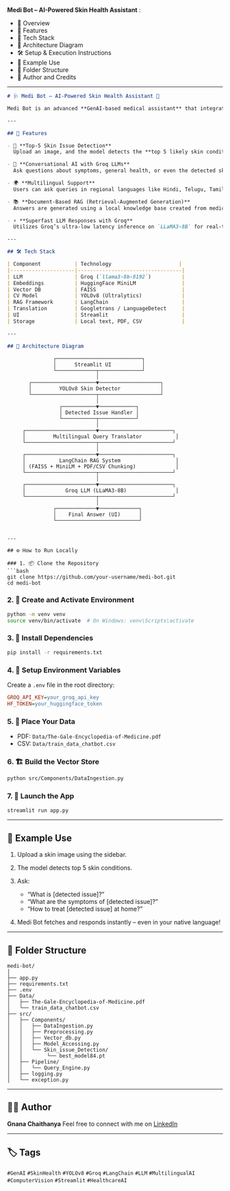 **Medi Bot – AI-Powered Skin Health Assistant** :

* 🧠 Overview
* 🔧 Features
* 🚀 Tech Stack
* 🧱 Architecture Diagram
* 🛠️ Setup & Execution Instructions
* 🧪 Example Use
* 📂 Folder Structure
* 👤 Author and Credits

---


```markdown
# 🩺 Medi Bot – AI-Powered Skin Health Assistant 🤖

Medi Bot is an advanced **GenAI-based medical assistant** that integrates **YOLOv8 for skin issue detection**, **Groq LLMs for fast conversational responses**, and **LangChain RAG** for answering queries from a custom medical knowledge base. It also supports **multilingual interaction**, making healthcare information more accessible.

---

## 🚀 Features

- 🔬 **Top-5 Skin Issue Detection**  
  Upload an image, and the model detects the **top 5 likely skin conditions** using a custom-trained YOLOv8 model.

- 💬 **Conversational AI with Groq LLMs**  
  Ask questions about symptoms, general health, or even the detected skin issues. Medi Bot understands and responds instantly.

- 🌍 **Multilingual Support**  
  Users can ask queries in regional languages like Hindi, Telugu, Tamil, etc. Medi Bot translates and responds in the same language.

- 📚 **Document-Based RAG (Retrieval-Augmented Generation)**  
  Answers are generated using a local knowledge base created from medical PDFs and structured data (CSV), stored in a FAISS vector database.

- ⚡ **Superfast LLM Responses with Groq**  
  Utilizes Groq’s ultra-low latency inference on `LLaMA3-8B` for real-time, reliable answers.

---

## 🛠️ Tech Stack

| Component           | Technology                      |
|---------------------|----------------------------------|
| LLM                 | Groq (`llama3-8b-8192`)          |
| Embeddings          | HuggingFace MiniLM               |
| Vector DB           | FAISS                            |
| CV Model            | YOLOv8 (Ultralytics)             |
| RAG Framework       | LangChain                        |
| Translation         | Googletrans / LanguageDetect     |
| UI                  | Streamlit                        |
| Storage             | Local text, PDF, CSV             |

---

## 🧱 Architecture Diagram

```

```
               ┌────────────────────────────┐
               │      Streamlit UI          │
               └─────────────┬──────────────┘
                             │
       ┌─────────────────────▼────────────────────┐
       │         YOLOv8 Skin Detector             │
       └─────────────────────┬────────────────────┘
                             │
                 ┌───────────▼────────────┐
                 │ Detected Issue Handler │
                 └───────────┬────────────┘
                             │
     ┌───────────────────────▼────────────────────────┐
     │         Multilingual Query Translator           │
     └───────────────────────┬────────────────────────┘
                             │
     ┌───────────────────────▼────────────────────────┐
     │           LangChain RAG System                  │
     │ (FAISS + MiniLM + PDF/CSV Chunking)             │
     └───────────────────────┬────────────────────────┘
                             │
     ┌───────────────────────▼────────────────────────┐
     │             Groq LLM (LLaMA3-8B)                │
     └───────────────────────┬────────────────────────┘
                             │
               ┌─────────────▼─────────────┐
               │    Final Answer (UI)      │
               └───────────────────────────┘
```

````

---

## ⚙️ How to Run Locally

### 1. 📦 Clone the Repository
```bash
git clone https://github.com/your-username/medi-bot.git
cd medi-bot
````

### 2. 🧪 Create and Activate Environment

```bash
python -m venv venv
source venv/bin/activate  # On Windows: venv\Scripts\activate
```

### 3. 🔽 Install Dependencies

```bash
pip install -r requirements.txt
```

### 4. 🔑 Setup Environment Variables

Create a `.env` file in the root directory:

```ini
GROQ_API_KEY=your_groq_api_key
HF_TOKEN=your_huggingface_token
```

### 5. 📂 Place Your Data

* PDF: `Data/The-Gale-Encyclopedia-of-Medicine.pdf`
* CSV: `Data/train_data_chatbot.csv`

### 6. 🏗️ Build the Vector Store

```bash
python src/Components/DataIngestion.py
```

### 7. 🚀 Launch the App

```bash
streamlit run app.py
```

---

## 🧪 Example Use

1. Upload a skin image using the sidebar.
2. The model detects top 5 skin conditions.
3. Ask:

   * “What is \[detected issue]?”
   * “What are the symptoms of \[detected issue]?”
   * “How to treat \[detected issue] at home?”
4. Medi Bot fetches and responds instantly – even in your native language!

---

## 📂 Folder Structure

```
medi-bot/
│
├── app.py
├── requirements.txt
├── .env
├── Data/
│   ├── The-Gale-Encyclopedia-of-Medicine.pdf
│   └── train_data_chatbot.csv
├── src/
│   ├── Components/
│   │   ├── DataIngestion.py
│   │   ├── Preprocessing.py
│   │   ├── Vector_db.py
│   │   ├── Model_Accessing.py
│   │   └── Skin_issue_Detection/
│   │        └── best_model84.pt
│   ├── Pipeline/
│   │   └── Query_Engine.py
│   ├── logging.py
│   └── exception.py
```

---

## 👨‍💻 Author

**Gnana Chaithanya**
Feel free to connect with me on [LinkedIn](https://www.linkedin.com/in/gnana-chaithanya)

---

## 🏷️ Tags

`#GenAI` `#SkinHealth` `#YOLOv8` `#Groq` `#LangChain` `#LLM` `#MultilingualAI` `#ComputerVision` `#Streamlit` `#HealthcareAI`


